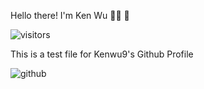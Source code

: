Hello there! I'm Ken Wu :man_astronaut: :wave:

![visitors](https://visitor-badge.glitch.me/badge?page_id=${your.username}.${your.repo.id})

This is a test file for Kenwu9's Github Profile


![github](https://img.shields.io/badge/GitHub-000000?style=for-the-badge&logo=GitHub&logoColor=yellow)
